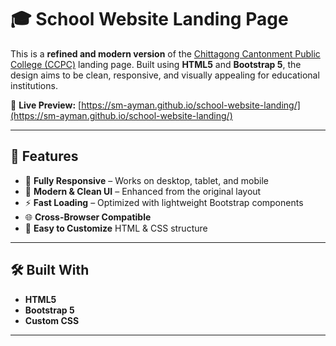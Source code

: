 # 🎓 School Website Landing Page

This is a **refined and modern version** of the [Chittagong Cantonment Public College (CCPC)](https://ccpc.edu.bd/) landing page. Built using **HTML5** and **Bootstrap 5**, the design aims to be clean, responsive, and visually appealing for educational institutions.

🔗 **Live Preview:** [https://sm-ayman.github.io/school-website-landing/](https://sm-ayman.github.io/school-website-landing/)

---

## 🚀 Features

- 📱 **Fully Responsive** – Works on desktop, tablet, and mobile  
- 🎨 **Modern & Clean UI** – Enhanced from the original layout  
- ⚡ **Fast Loading** – Optimized with lightweight Bootstrap components  
- 🌐 **Cross-Browser Compatible**  
- 🔧 **Easy to Customize** HTML & CSS structure

---

## 🛠️ Built With

- **HTML5**
- **Bootstrap 5**
- **Custom CSS**

---
